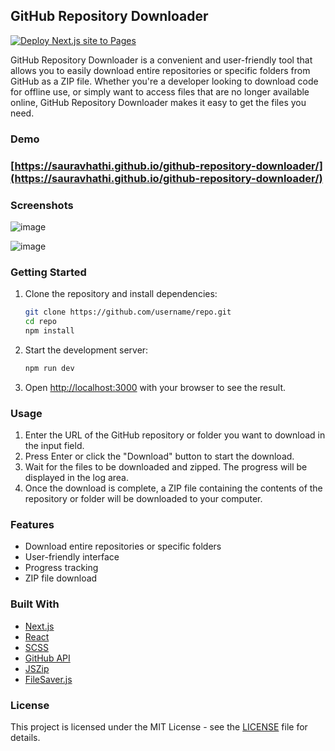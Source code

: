 ## GitHub Repository Downloader
[![Deploy Next.js site to Pages](https://github.com/sauravhathi/github-repository-downloader/actions/workflows/nextjs.yml/badge.svg)](https://github.com/sauravhathi/github-repository-downloader/actions/workflows/nextjs.yml)

GitHub Repository Downloader is a convenient and user-friendly tool that allows you to easily download entire repositories or specific folders from GitHub as a ZIP file. Whether you're a developer looking to download code for offline use, or simply want to access files that are no longer available online, GitHub Repository Downloader makes it easy to get the files you need.

### Demo
### [https://sauravhathi.github.io/github-repository-downloader/](https://sauravhathi.github.io/github-repository-downloader/)

### Screenshots
![image](https://user-images.githubusercontent.com/61316762/221985520-12450460-d97d-4a32-97de-7055d3dbd6e5.png)

![image](https://user-images.githubusercontent.com/61316762/221985559-e38bb434-db8a-473f-9a7d-1c42e9f25ccb.png)

### Getting Started

1. Clone the repository and install dependencies:

    ```bash
    git clone https://github.com/username/repo.git
    cd repo
    npm install
    ```
2. Start the development server:
    
    ```bash
    npm run dev
    ```
3. Open [http://localhost:3000](http://localhost:3000) with your browser to see the result.

### Usage
1. Enter the URL of the GitHub repository or folder you want to download in the input field.
2. Press Enter or click the "Download" button to start the download.
3. Wait for the files to be downloaded and zipped. The progress will be displayed in the log area.
4. Once the download is complete, a ZIP file containing the contents of the repository or folder will be downloaded to your computer.

### Features
 - Download entire repositories or specific folders
 - User-friendly interface
 - Progress tracking
 - ZIP file download

### Built With
- [Next.js](https://nextjs.org/)
- [React](https://reactjs.org/)
- [SCSS](https://sass-lang.com/)
- [GitHub API](https://docs.github.com/en/rest)
- [JSZip](https://stuk.github.io/jszip/)
- [FileSaver.js](https://github.com/eligrey/FileSaver.js/)

### License
This project is licensed under the MIT License - see the [LICENSE](https://github.com/sauravhathi/github-repository-downloader/blob/main/LICENSE) file for details.
